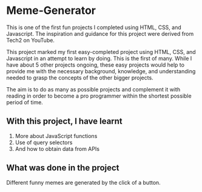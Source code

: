 # Meme-Generator

This is one of the first fun projects I completed using HTML, CSS, and Javascript. The inspiration and guidance for this project were derived from Tech2 on YouTube. 

This project marked my first easy-completed project using HTML, CSS, and Javascript in an attempt to learn by doing. This is the first of many. 
While I have about 5 other projects ongoing, these easy projects would help to provide me with the necessary background, knowledge, and understanding needed to grasp the concepts 
of the other bigger projects. 

The aim is to do as many as possible projects and complement it with reading in order to become a pro programmer within the shortest possible period of time. 

## With this project, I have learnt

1. More about JavaScript functions
2. Use of query selectors
3. And how to obtain data from APIs

## What was done in the project

Different funny memes are generated by the click of a button.
